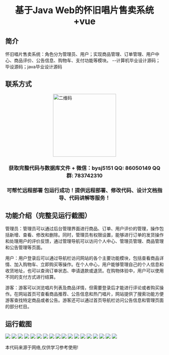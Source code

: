 <p><h1 align="center">基于Java Web的怀旧唱片售卖系统+vue</h1></p>

## 简介
怀旧唱片售卖系统：角色分为管理员、用户；实现商品管理、订单管理、用户中心、商品评价、公告信息、购物车、支付功能等模块。    --计算机毕业设计源码；毕设源码；java毕业设计源码


## 联系方式
<img src="https://bs-1329754181.cos.ap-shanghai.myqcloud.com/wx.jpg" alt="二维码" style="display: block; margin: 0 auto;" width="200px">
<p><h3 align="center">获取完整代码与数据库文件 + 微信：bysj5151 QQ: 86050149 QQ群: 783742310</h3></p>
<p><h3 align="center">可帮忙远程部署 包运行成功！提供远程部署、修改代码、设计文档指导、代码讲解等服务！</h3></p>

## 功能介绍（完整见运行截图）
管理员：管理员可以通过后台管理界面进行商品、订单、用户评价的管理，操作包括新增、查看、修改和删除。同时，管理员有权限设置，能够进行订单的发货操作和处理用户的评价反馈，通过管理导航可以访问个人中心、管理员管理、商品管理和公告管理等页面。

用户：用户登录后可以通过导航栏访问网站的各个主要功能模块，包括查看商品详情、加入购物车、立即购买等操作。在个人中心，用户能够管理自己的个人信息和收货地址，也可以查询订单状态、申请退款或退货。在购物体验中，用户可以使用不同的支付方式进行结算。

游客：游客可以浏览唱片列表及商品详情，但需要登录后才能进行评论或者购买操作。在网站首页可查看商品推荐、公告信息和热门唱片，网站提供了搜索功能方便游客查找特定商品或者公告。游客还可以通过首页导航栏访问公告信息和管理页面的部分栏目。


## 运行截图
![](https://bs-1329754181.cos.ap-shanghai.myqcloud.com/ssm/NostalgicRecordSellingSystem/img/001.jpg)
![](https://bs-1329754181.cos.ap-shanghai.myqcloud.com/ssm/NostalgicRecordSellingSystem/img/002.jpg)
![](https://bs-1329754181.cos.ap-shanghai.myqcloud.com/ssm/NostalgicRecordSellingSystem/img/003.jpg)
![](https://bs-1329754181.cos.ap-shanghai.myqcloud.com/ssm/NostalgicRecordSellingSystem/img/004.jpg)
![](https://bs-1329754181.cos.ap-shanghai.myqcloud.com/ssm/NostalgicRecordSellingSystem/img/005.jpg)
![](https://bs-1329754181.cos.ap-shanghai.myqcloud.com/ssm/NostalgicRecordSellingSystem/img/006.jpg)
![](https://bs-1329754181.cos.ap-shanghai.myqcloud.com/ssm/NostalgicRecordSellingSystem/img/007.jpg)
![](https://bs-1329754181.cos.ap-shanghai.myqcloud.com/ssm/NostalgicRecordSellingSystem/img/008.jpg)
![](https://bs-1329754181.cos.ap-shanghai.myqcloud.com/ssm/NostalgicRecordSellingSystem/img/009.jpg)
![](https://bs-1329754181.cos.ap-shanghai.myqcloud.com/ssm/NostalgicRecordSellingSystem/img/010.jpg)
![](https://bs-1329754181.cos.ap-shanghai.myqcloud.com/ssm/NostalgicRecordSellingSystem/img/011.jpg)
![](https://bs-1329754181.cos.ap-shanghai.myqcloud.com/ssm/NostalgicRecordSellingSystem/img/012.jpg)
![](https://bs-1329754181.cos.ap-shanghai.myqcloud.com/ssm/NostalgicRecordSellingSystem/img/013.jpg)
![](https://bs-1329754181.cos.ap-shanghai.myqcloud.com/ssm/NostalgicRecordSellingSystem/img/014.jpg)
![](https://bs-1329754181.cos.ap-shanghai.myqcloud.com/ssm/NostalgicRecordSellingSystem/img/015.jpg)
![](https://bs-1329754181.cos.ap-shanghai.myqcloud.com/ssm/NostalgicRecordSellingSystem/img/016.jpg)
![](https://bs-1329754181.cos.ap-shanghai.myqcloud.com/ssm/NostalgicRecordSellingSystem/img/017.jpg)
![](https://bs-1329754181.cos.ap-shanghai.myqcloud.com/ssm/NostalgicRecordSellingSystem/img/018.jpg)

<p>本代码来源于网络,仅供学习参考使用!</p>
